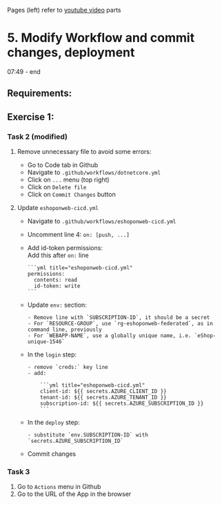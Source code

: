 Pages (left) refer to [youtube video](https://www.youtube.com/watch?v=0jPclM5fALs) parts

# 5. Modify Workflow and commit changes, deployment

07:49 - end

## Requirements:

## Exercise 1:

### Task 2 (modified)

1.  Remove unnecessary file to avoid some errors:

    - Go to Code tab in Github
    - Navigate to `.github/workflows/dotnetcore.yml`
    - Click on `...` menu (top right)
    - Click on `Delete file`
    - Click on `Commit Changes` button

2.  Update `eshoponweb-cicd.yml`

    - Navigate to `.github/workflows/eshoponweb-cicd.yml`
    - Uncomment line 4: `on: [push, ...]`

    - Add id-token permissions:  
      Add this after `on:` line

          ```yml title="eshoponweb-cicd.yml"
          permissions:
            contents: read
            id-token: write
          ```

    - Update `env:` section:

          - Remove line with `SUBSCRIPTION-ID`, it should be a secret
          - For `RESOURCE-GROUP`, use `rg-eshoponweb-federated`, as in command line, previously
          - For `WEBAPP-NAME`, use a globally unique name, i.e. `eShop-unique-1546`

    - In the `login` step:

          - remove `creds:` key line
          - add:

              ```yml title="eshoponweb-cicd.yml"
              client-id: ${{ secrets.AZURE_CLIENT_ID }}
              tenant-id: ${{ secrets.AZURE_TENANT_ID }}
              subscription-id: ${{ secrets.AZURE_SUBSCRIPTION_ID }}
              ```

    - In the `deploy` step:

          - substitute `env.SUBSCRIPTION-ID` with `secrets.AZURE_SUBSCRIPTION_ID`

    - Commit changes

### Task 3

1.  Go to `Actions` menu in Github
2.  Go to the URL of the App in the browser

